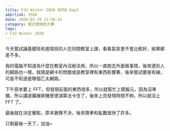 ```yaml
---
title: FJU Winter 2020 系列6 Day3
abbrlink: 35b0
date: 2020-02-29 21:58:14
category: 程式營隊和大賽
tags:
- FJU Winter 2020
---
```

今天嘗試讓基礎班和進階班的人在同間教室上課，看看氣氛會不會比較好，結果都差不多。
<!-- more -->
我的電腦不知道為什麼在教室內沒辦法用，所以一直跑去外面做事情，後來連別人的網路也一樣，我猜是網卡的問題或是教室裡有東西影響著，後來嘗試要接有線，可是不知道是哪個乙太網路。

下午原本要上 FFT，但發現前面的東西很多，所以就幫忙上模擬元，因為沒準備，所以講道擴展歐機里德演算法卡住了，後來上完發現時間不夠，所以就沒上 FFT 了。

最後就在決定餐點，原本猶豫不決，後來猜拳和亂數就快了許多。

只剩最後一天了，加油~